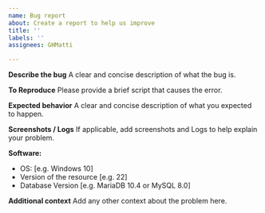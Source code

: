 ```yaml
---
name: Bug report
about: Create a report to help us improve
title: ''
labels: ''
assignees: GHMatti

---
```


**Describe the bug**
A clear and concise description of what the bug is.

**To Reproduce**
Please provide a brief script that causes the error.

**Expected behavior**
A clear and concise description of what you expected to happen.

**Screenshots / Logs**
If applicable, add screenshots and Logs to help explain your problem.

**Software:**
 - OS: [e.g. Windows 10]
 - Version of the resource [e.g. 22]
 - Database Version [e.g. MariaDB 10.4 or MySQL 8.0]

**Additional context**
Add any other context about the problem here.
